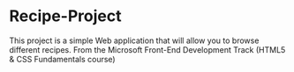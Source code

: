 # Recipe-Project
This project is a simple Web application that will allow you to browse different recipes. From the Microsoft Front-End Development Track (HTML5 &amp; CSS Fundamentals course)
